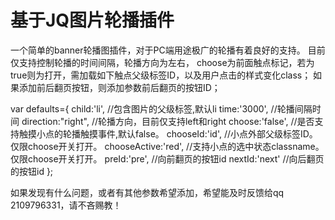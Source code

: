 # 基于JQ图片轮播插件
一个简单的banner轮播图插件，对于PC端用途极广的轮播有着良好的支持。
目前仅支持控制轮播的时间间隔，轮播方向为左右，
choose为前面触点标记，若为true则为打开，需加载如下触点父级标签ID，以及用户点击的样式变化class；
如果添加前后翻页按钮，则添加参数前后翻页的按钮ID；
<div  id="dian">
	<span></span>
	<span></span>
	<span></span>
	<span></span>
</div>

var defaults={
	child:'li',			//包含图片的父级标签,默认li
	time:'3000',		//轮播间隔时间
	direction:"right",	//轮播方向，目前仅支持left和right
	choose:'false',		//是否支持触摸小点的轮播触摸事件,默认false。
	chooseId:'id',		//小点外部父级标签ID。仅限choose开关打开。
	chooseActive:'red',	//支持小点的选中状态classname。仅限choose开关打开。
	preId:'pre',		//向前翻页的按钮id
	nextId:'next'		//向后翻页的按钮id
};
		
如果发现有什么问题，或者有其他参数希望添加，希望能及时反馈给qq 2109796331，请不吝赐教！

